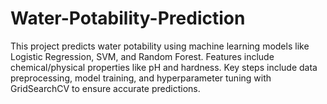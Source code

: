 # Water-Potability-Prediction
This project predicts water potability using machine learning models like Logistic Regression, SVM, and Random Forest. Features include chemical/physical properties like pH and hardness. Key steps include data preprocessing, model training, and hyperparameter tuning with GridSearchCV to ensure accurate predictions.
